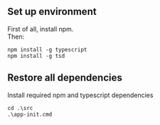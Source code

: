 ## Set up environment

First of all, install npm.  
Then:

    npm install -g typescript
    npm install -g tsd
    
## Restore all dependencies

Install required npm and typescript dependencies

    cd .\src
    .\app-init.cmd